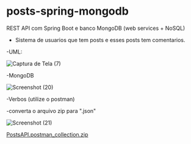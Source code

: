 # posts-spring-mongodb
REST API com Spring Boot e banco MongoDB (web services + NoSQL)

- Sistema de usuarios que tem posts e esses posts tem comentarios.

-UML:

![Captura de Tela (7)](https://user-images.githubusercontent.com/72664530/227429914-49f0cd17-9b48-4c58-8bb9-0c32b4c5ad9f.png)

-MongoDB

![Screenshot (20)](https://github.com/Sxliduz/workshop-spring-mongodb/assets/72664530/0d58fc76-8b88-477e-93a6-28715b470791)

-Verbos (utilize o postman)

 -converta o arquivo zip para ".json"

![Screenshot (21)](https://github.com/Sxliduz/workshop-spring-mongodb/assets/72664530/b213a64d-af75-44eb-aad5-2e59e20258f3)

[PostsAPI.postman_collection.zip](https://github.com/Sxliduz/workshop-spring-mongodb/files/11434984/PostsAPI.postman_collection.zip)
